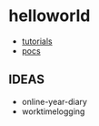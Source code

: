 # helloworld

* [tutorials](tutorials/)
* [pocs](pocs/)

## IDEAS
* online-year-diary
* worktimelogging
